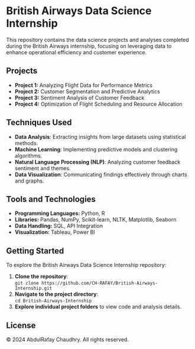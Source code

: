 <h1>British Airways Data Science Internship</h1>

<p>This repository contains the data science projects and analyses completed during the British Airways internship, focusing on leveraging data to enhance operational efficiency and customer experience.</p>

<h2>Projects</h2>
<ul>
  <li><strong>Project 1:</strong> Analyzing Flight Data for Performance Metrics</li>
  <li><strong>Project 2:</strong> Customer Segmentation and Predictive Analytics</li>
  <li><strong>Project 3:</strong> Sentiment Analysis of Customer Feedback</li>
  <li><strong>Project 4:</strong> Optimization of Flight Scheduling and Resource Allocation</li>
</ul>

<h2>Techniques Used</h2>
<ul>
  <li><strong>Data Analysis</strong>: Extracting insights from large datasets using statistical methods.</li>
  <li><strong>Machine Learning</strong>: Implementing predictive models and clustering algorithms.</li>
  <li><strong>Natural Language Processing (NLP)</strong>: Analyzing customer feedback sentiment and themes.</li>
  <li><strong>Data Visualization</strong>: Communicating findings effectively through charts and graphs.</li>
</ul>

<h2>Tools and Technologies</h2>
<ul>
  <li><strong>Programming Languages:</strong> Python, R</li>
  <li><strong>Libraries:</strong> Pandas, NumPy, Scikit-learn, NLTK, Matplotlib, Seaborn</li>
  <li><strong>Data Handling:</strong> SQL, API Integration</li>
  <li><strong>Visualization:</strong> Tableau, Power BI</li>
</ul>

<h2>Getting Started</h2>
<p>To explore the British Airways Data Science Internship repository:</p>
<ol>
  <li><strong>Clone the repository</strong>:<br>
  <code>git clone https://github.com/CH-RAFAY/British-Airways-Internship.git</code></li>
  <li><strong>Navigate to the project directory</strong>:<br>
  <code>cd British-Airways-Internship</code></li>
  <li><strong>Explore individual project folders</strong> to view code and analysis details.</li>
</ol>

<h2>License</h2>
<p>© 2024 AbdulRafay Chaudhry. All rights reserved.</p>

